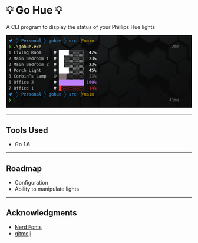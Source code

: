 # 💡 Go Hue 💡

A CLI program to display the status of your Phillips Hue lights

![Magic Tooltips Demo](/media/gohue.png)

---
## Tools Used

- Go 1.6

---
## Roadmap
- Configuration
- Ability to manipulate lights

---
## Acknowledgments
- [Nerd Fonts](https://www.nerdfonts.com/)
- [gitmoji](https://gitmoji.dev/)